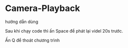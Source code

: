 # Camera-Playback
hướng dẫn dùng

Sau khi chạy code thì ấn Space để phát lại videl 20s trước.

Ấn Q để thoát chương trình
